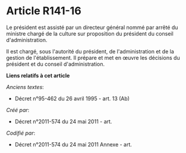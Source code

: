 # Article R141-16

Le président est assisté par un directeur général nommé par arrêté du ministre chargé de la culture sur proposition du
président du conseil d'administration.

Il est chargé, sous l'autorité du président, de l'administration et de la gestion de l'établissement. Il prépare et met en
œuvre les décisions du président et du conseil d'administration.

**Liens relatifs à cet article**

_Anciens textes_:

  - Décret n°95-462 du 26 avril 1995 - art. 13 (Ab)

_Créé par_:

  - Décret n°2011-574 du 24 mai 2011  - art.

_Codifié par_:

  - Décret n°2011-574 du 24 mai 2011 Annexe - art.
